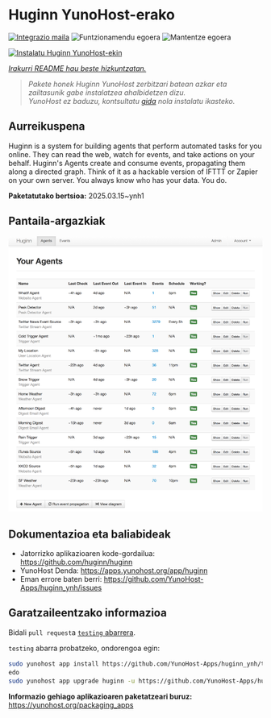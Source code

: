<!--
Ohart ongi: README hau automatikoki sortu da <https://github.com/YunoHost/apps/tree/master/tools/readme_generator>ri esker
EZ editatu eskuz.
-->

# Huginn YunoHost-erako

[![Integrazio maila](https://apps.yunohost.org/badge/integration/huginn)](https://ci-apps.yunohost.org/ci/apps/huginn/)
![Funtzionamendu egoera](https://apps.yunohost.org/badge/state/huginn)
![Mantentze egoera](https://apps.yunohost.org/badge/maintained/huginn)

[![Instalatu Huginn YunoHost-ekin](https://install-app.yunohost.org/install-with-yunohost.svg)](https://install-app.yunohost.org/?app=huginn)

*[Irakurri README hau beste hizkuntzatan.](./ALL_README.md)*

> *Pakete honek Huginn YunoHost zerbitzari batean azkar eta zailtasunik gabe instalatzea ahalbidetzen dizu.*  
> *YunoHost ez baduzu, kontsultatu [gida](https://yunohost.org/install) nola instalatu ikasteko.*

## Aurreikuspena

Huginn is a system for building agents that perform automated tasks for you online. They can read the web, watch for events, and take actions on your behalf. Huginn's Agents create and consume events, propagating them along a directed graph. Think of it as a hackable version of IFTTT or Zapier on your own server. You always know who has your data. You do.

**Paketatutako bertsioa:** 2025.03.15~ynh1

## Pantaila-argazkiak

![Huginn(r)en pantaila-argazkia](./doc/screenshots/your-agents.png)

## Dokumentazioa eta baliabideak

- Jatorrizko aplikazioaren kode-gordailua: <https://github.com/huginn/huginn>
- YunoHost Denda: <https://apps.yunohost.org/app/huginn>
- Eman errore baten berri: <https://github.com/YunoHost-Apps/huginn_ynh/issues>

## Garatzaileentzako informazioa

Bidali `pull request`a [`testing` abarrera](https://github.com/YunoHost-Apps/huginn_ynh/tree/testing).

`testing` abarra probatzeko, ondorengoa egin:

```bash
sudo yunohost app install https://github.com/YunoHost-Apps/huginn_ynh/tree/testing --debug
edo
sudo yunohost app upgrade huginn -u https://github.com/YunoHost-Apps/huginn_ynh/tree/testing --debug
```

**Informazio gehiago aplikazioaren paketatzeari buruz:** <https://yunohost.org/packaging_apps>
